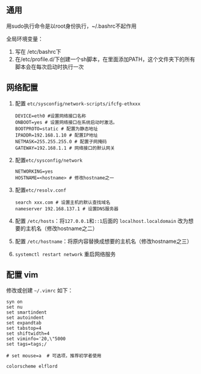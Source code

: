 ## 通用

用sudo执行命令是以root身份执行，~/.bashrc不起作用

全局环境变量：
1. 写在 /etc/bashrc下
2. 在/etc/profile.d/下创建一个sh脚本，在里面添加PATH，这个文件夹下的所有脚本会在每次启动时执行一次



## 网络配置

1. 配置 `etc/sysconfig/network-scripts/ifcfg-ethxxx`

   ```shell
   DEVICE=eth0 #设置网络接口名称
   ONBOOT=yes # 设置网络接口在系统启动时激活。
   BOOTPROTO=static # 配置为静态地址
   IPADDR=192.168.1.10 # 配置IP地址
   NETMASK=255.255.255.0 # 配置子网掩码
   GATEWAY=192.168.1.1 # 网络接口的默认网关
   ```

2. 配置`etc/sysconfig/network`

   ```shell
   NETWORKING=yes
   HOSTNAME=<hostname> # 修改hostname之一
   ```

3. 配置`etc/resolv.conf`

   ```shell
   search xxx.com # 设置主机的默认查找域名
   nameserver 192.168.137.1 # 设置DNS服务器
   ```

4. 配置 `/etc/hosts`：将`127.0.0.1`和`::1`后面的 `localhost.localdomain` 改为想要的主机名（修改hostname之二）
5. 配置 `/etc/hostname`：将原内容替换成想要的主机名（修改hostname之三）

6.  `systemctl restart network` 重启网络服务



## 配置 vim

修改或创建 `~/.vimrc` 如下：

```shell
syn on
set nu
set smartindent
set autoindent
set expandtab
set tabstop=4
set shiftwidth=4
set viminfo='20,\"5000
set tags=tags;/

# set mouse=a  # 可选项，推荐初学者使用

colorscheme elflord
```



